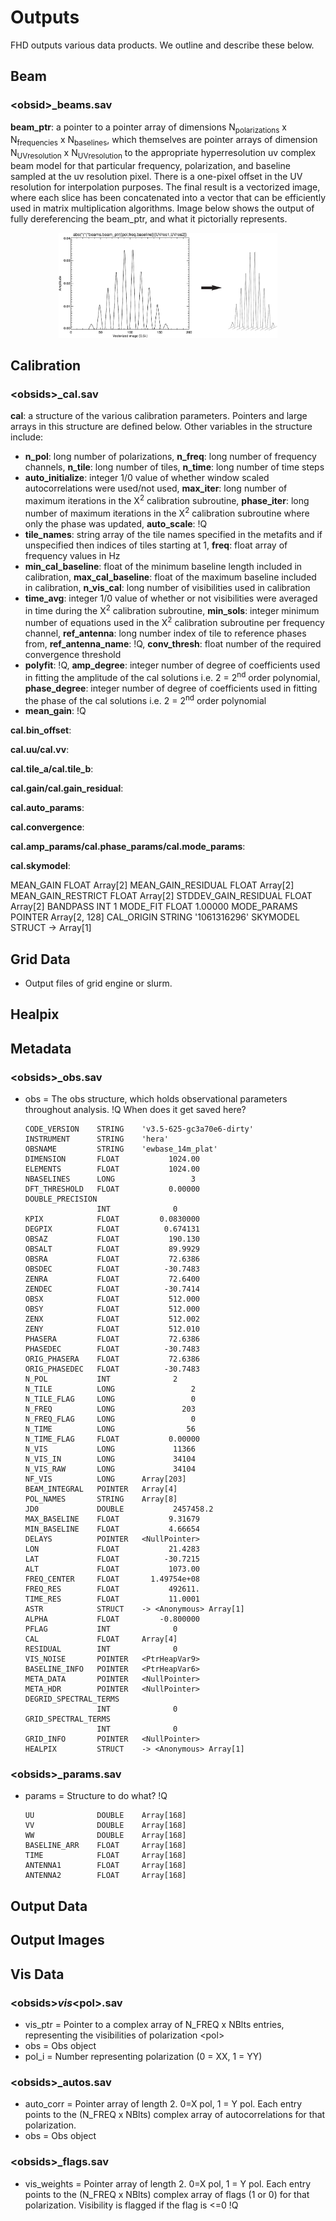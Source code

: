 # Outputs <br />
FHD outputs various data products. We outline and describe these below. <br />

## Beam <br />

### \<obsid\>_beams.sav <br />

**beam_ptr**: a pointer to a pointer array of dimensions N<sub>polarizations</sub> x N<sub>frequencies</sub> x N<sub>baselines</sub>, which themselves are pointer arrays of dimension N<sub>UVresolution</sub> x N<sub>UVresolution</sub> to the appropriate hyperresolution uv complex beam model for that particular frequency, polarization, and baseline sampled at the uv resolution pixel. There is a one-pixel offset in the UV resolution for interpolation purposes. The final result is a vectorized image, where each slice has been concatenated into a vector that can be efficiently used in matrix multiplication algorithms. Image below shows the output of fully dereferencing the beam_ptr, and what it pictorially represents.

<p align="center">
  <img src="https://github.com/nicholebarry/MWA_data_analysis/blob/master/image_docs/beam_ptr2-crop.pdf" width="350"/>
</p>

## Calibration <br />

### \<obsids\>_cal.sav <br />

**cal**: a structure of the various calibration parameters. Pointers and large arrays in this structure are defined below. Other variables in the structure include: 
  * **n_pol**: long number of polarizations, **n_freq**: long number of frequency channels, **n_tile**: long number of tiles, **n_time**: long number of time steps 
  * **auto_initialize**: integer 1/0 value of whether window scaled autocorrelations were used/not used, **max_iter**: long number of maximum iterations in the X<sup>2</sup> calibration subroutine, **phase_iter**: long number of maximum iterations in the X<sup>2</sup> calibration subroutine where only the phase was updated, **auto_scale**: !Q
  * **tile_names**: string array of the tile names specified in the metafits and if unspecified then indices of tiles starting at 1, **freq**: float array of frequency values in Hz
  * **min_cal_baseline**: float of the minimum baseline length included in calibration, **max_cal_baseline**: float of the maximum baseline included in calibration, **n_vis_cal**: long number of visibilities used in calibration 
  * **time_avg**: integer 1/0 value of whether or not visibilities were averaged in time during the X<sup>2</sup> calibration subroutine, **min_sols**: integer minimum number of equations used in the X<sup>2</sup> calibration subroutine per frequency channel, **ref_antenna**: long number index of tile to reference phases from, **ref_antenna_name**: !Q, **conv_thresh**: float number of the required convergence threshold 
  * **polyfit**: !Q, **amp_degree**: integer number of degree of coefficients used in fitting the amplitude of the cal solutions i.e. 2 = 2<sup>nd</sup> order polynomial, **phase_degree**: integer number of degree of coefficients used in fitting the phase of the cal solutions i.e. 2 = 2<sup>nd</sup> order polynomial
  * **mean_gain**: !Q <br />

**cal.bin_offset**:

**cal.uu/cal.vv**:

**cal.tile_a/cal.tile_b**:

**cal.gain/cal.gain_residual**:

**cal.auto_params**:

**cal.convergence**:

**cal.amp_params/cal.phase_params/cal.mode_params**:

**cal.skymodel**:

   MEAN_GAIN       FLOAT     Array[2]
   MEAN_GAIN_RESIDUAL
                   FLOAT     Array[2]
   MEAN_GAIN_RESTRICT FLOAT     Array[2]
   STDDEV_GAIN_RESIDUAL
                   FLOAT     Array[2]
   BANDPASS        INT              1
   MODE_FIT        FLOAT           1.00000
   MODE_PARAMS     POINTER   Array[2, 128]
   CAL_ORIGIN      STRING    '1061316296'
   SKYMODEL        STRUCT    -> <Anonymous> Array[1]

## Grid Data<br />
   * Output files of grid engine or slurm.

##  Healpix<br />

##  Metadata<br />

### \<obsids\>_obs.sav <br />
  * obs = The obs structure, which holds observational parameters throughout analysis.  !Q When does it get saved here?

        CODE_VERSION    STRING    'v3.5-625-gc3a70e6-dirty'
        INSTRUMENT      STRING    'hera'
        OBSNAME         STRING    'ewbase_14m_plat'
        DIMENSION       FLOAT           1024.00
        ELEMENTS        FLOAT           1024.00
        NBASELINES      LONG                 3
        DFT_THRESHOLD   FLOAT           0.00000
        DOUBLE_PRECISION
                        INT              0
        KPIX            FLOAT         0.0830000
        DEGPIX          FLOAT          0.674131
        OBSAZ           FLOAT           190.130
        OBSALT          FLOAT           89.9929
        OBSRA           FLOAT           72.6386
        OBSDEC          FLOAT          -30.7483
        ZENRA           FLOAT           72.6400
        ZENDEC          FLOAT          -30.7414
        OBSX            FLOAT           512.000
        OBSY            FLOAT           512.000
        ZENX            FLOAT           512.002
        ZENY            FLOAT           512.010
        PHASERA         FLOAT           72.6386
        PHASEDEC        FLOAT          -30.7483
        ORIG_PHASERA    FLOAT           72.6386
        ORIG_PHASEDEC   FLOAT          -30.7483
        N_POL           INT              2
        N_TILE          LONG                 2
        N_TILE_FLAG     LONG                 0
        N_FREQ          LONG               203
        N_FREQ_FLAG     LONG                 0
        N_TIME          LONG                56
        N_TIME_FLAG     FLOAT           0.00000
        N_VIS           LONG             11366
        N_VIS_IN        LONG             34104
        N_VIS_RAW       LONG             34104
        NF_VIS          LONG      Array[203]
        BEAM_INTEGRAL   POINTER   Array[4]
        POL_NAMES       STRING    Array[8]
        JD0             DOUBLE           2457458.2
        MAX_BASELINE    FLOAT           9.31679
        MIN_BASELINE    FLOAT           4.66654
        DELAYS          POINTER   <NullPointer>
        LON             FLOAT           21.4283
        LAT             FLOAT          -30.7215
        ALT             FLOAT           1073.00
        FREQ_CENTER     FLOAT       1.49754e+08
        FREQ_RES        FLOAT           492611.
        TIME_RES        FLOAT           11.0001
        ASTR            STRUCT    -> <Anonymous> Array[1]
        ALPHA           FLOAT         -0.800000
        PFLAG           INT              0
        CAL             FLOAT     Array[4]
        RESIDUAL        INT              0
        VIS_NOISE       POINTER   <PtrHeapVar9>
        BASELINE_INFO   POINTER   <PtrHeapVar6>
        META_DATA       POINTER   <NullPointer>
        META_HDR        POINTER   <NullPointer>
        DEGRID_SPECTRAL_TERMS
                        INT              0
        GRID_SPECTRAL_TERMS
                        INT              0
        GRID_INFO       POINTER   <NullPointer>
        HEALPIX         STRUCT    -> <Anonymous> Array[1]


### \<obsids\>_params.sav <br />
  * params = Structure to do what? !Q

        UU              DOUBLE    Array[168]
        VV              DOUBLE    Array[168]
        WW              DOUBLE    Array[168]
        BASELINE_ARR    FLOAT     Array[168]
        TIME            FLOAT     Array[168]
        ANTENNA1        FLOAT     Array[168]
        ANTENNA2        FLOAT     Array[168]

##  Output Data<br />

##  Output Images<br />

##  Vis Data<br />
   
### \<obsids\>_vis_\<pol\>.sav <br />
  * vis_ptr = Pointer to a complex array of N_FREQ x NBlts entries, representing the visibilities of polarization \<pol\>
  * obs = Obs object
  * pol_i = Number representing polarization (0 = XX, 1 = YY)

### \<obsids\>_autos.sav <br />
  * auto_corr = Pointer array of length 2. 0=X pol, 1 = Y pol. Each entry points to the (N_FREQ x NBlts) complex array of autocorrelations for that polarization.
  * obs = Obs object

### \<obsids\>_flags.sav <br />
  * vis_weights = Pointer array of length 2. 0=X pol, 1 = Y pol. Each entry points to the (N_FREQ x NBlts) complex array of flags (1 or 0) for that polarization. Visibility is flagged if the flag is <=0 !Q
